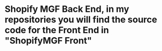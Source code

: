 # Shopify MGF Back End, in my repositories you will find the source code for the Front End in  "ShopifyMGF Front"